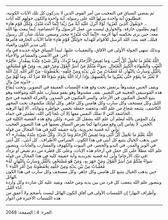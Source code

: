 ------------------------------------------------------------------------

ثم يمضي السياق في التعجيب من أمر القوم، الذين لا يدركون كل تلك الآيات
الكونية، فيطلبون آية واحدة ينزلها الله على رسوله. آية واحدة والكون حولهم
كله آيات:  
«وَيَقُولُ الَّذِينَ كَفَرُوا: لَوْلا أُنْزِلَ عَلَيْهِ آيَةٌ مِنْ رَبِّهِ! إِنَّما أَنْتَ مُنْذِرٌ، وَلِكُلِّ قَوْمٍ
هادٍ» ..  
إنهم يطلبون خارقة. والخوارق ليست من عمل الرسول ولا اختصاصه. إنما يبعث
بها الله معه، حين يرى بحكمته أنها لازمة. «إِنَّما أَنْتَ مُنْذِرٌ» محذر ومبصر.
شأنك شأن كل رسول قبلك، فقد بعث الله الرسل للأقوام للهداية «وَلِكُلِّ قَوْمٍ هادٍ»
فأما الآيات الخارقة فأمرها إلى مدبر الكون والعباد.  
وبذلك تنتهي الجولة الأولى في الآفاق، والتعقيبات عليها. ليبدأ السياق جولة
جديدة في واد آخر: في الأنفس والمشاعر والأحياء:  
«اللَّهُ يَعْلَمُ ما تَحْمِلُ كُلُّ أُنْثى، وَما تَغِيضُ الْأَرْحامُ وَما تَزْدادُ، وَكُلُّ شَيْءٍ عِنْدَهُ
بِمِقْدارٍ. عالِمُ الْغَيْبِ وَالشَّهادَةِ الْكَبِيرُ الْمُتَعالِ. سَواءٌ مِنْكُمْ مَنْ أَسَرَّ الْقَوْلَ وَمَنْ
جَهَرَ بِهِ، وَمَنْ هُوَ مُسْتَخْفٍ بِاللَّيْلِ وَسارِبٌ بِالنَّهارِ. لَهُ مُعَقِّباتٌ مِنْ بَيْنِ يَدَيْهِ وَمِنْ
خَلْفِهِ- يَحْفَظُونَهُ- مِنْ أَمْرِ اللَّهِ. إِنَّ اللَّهَ لا يُغَيِّرُ ما بِقَوْمٍ حَتَّى يُغَيِّرُوا ما
بِأَنْفُسِهِمْ، وَإِذا أَرادَ اللَّهُ بِقَوْمٍ سُوْءاً فَلا مَرَدَّ لَهُ، وَما لَهُمْ مِنْ دُونِهِ مِنْ والٍ»
..  
ويقف الحس مشدوهاً يرتعش تحت وقع هذه اللمسات العميقة في التصوير، وتحت
إيقاع هذه الموسيقى العجيبة في التعبير. يقف مشدوهاً وهو يقفو مسارب علم
الله ومواقعه وهو يتبع الحمل المكنون في الأرحام، والسر المكنون في الصدور،
والحركة الخفية في جنح الليل وكل مستخف وكل سارب وكل هامس وكل جاهر. وكل
أولئك مكشوف تحت المجهر الكاشف، يتتبعه شعاع من علم الله، وتتعقبه حفظة
تحصي خواطره ونواياه.. ألا إنها الرهبة الخاشعة التي لا تملك النفس معها
إلا أن تلجأ إلى الله، تطمئن في حماه..  
وإن المؤمن بالله ليعلم أن علم الله يشمل كل شيء. ولكن وقع هذه القضية
الكلية في الحس، لا يقاس إلى وقع مفرداتها كما يعرض السياق بعضها في هذا
التصوير العجيب.  
وأين أية قضية تجريدية، وأية حقيقة كلية في هذا المجال من قوله:  
«اللَّهُ يَعْلَمُ ما تَحْمِلُ كُلُّ أُنْثى وَما تَغِيضُ الْأَرْحامُ وَما تَزْدادُ. وَكُلُّ شَيْءٍ عِنْدَهُ
بِمِقْدارٍ» ؟  
حين يذهب الخيال يتتبع كل أنثى في هذا الكون.. المترامي الأطراف.. كل
أنثى.. كل أنثى في الوبر والمدر، في البدو والحضر، في البيوت والكهوف
والمسارب والغابات. ويتصور علم الله مطلاً على كل حمل في أرحام هذه الإناث،
وعلى كل قطرة من دم تغيض أو تزداد في تلك الأرحام! وأين أية قضية تجريدية
وأية حقيقة كلية في هذا المجال من قوله:  
«سَواءٌ مِنْكُمْ مَنْ أَسَرَّ الْقَوْلَ وَمَنْ جَهَرَ بِهِ، وَمَنْ هُوَ مُسْتَخْفٍ بِاللَّيْلِ وَسارِبٌ بِالنَّهارِ.
لَهُ مُعَقِّباتٌ مِنْ بَيْنِ يَدَيْهِ وَمِنْ خَلْفِهِ يَحْفَظُونَهُ مِنْ أَمْرِ اللَّهِ» ؟  
حين يذهب الخيال يتتبع كل هامس وكل جاهر، وكل مستخف وكل سارب في هذا الكون
الهائل.  
ويتصور علم الله يتعقب كل فرد من بين يديه ومن خلفه، ويقيد عليه كل شاردة
وكل واردة آناء الليل.  
وأطراف النهار! إن اللمسات الأولى في آفاق الكون الهائل ليست بأضخم ولا
أعمق من هذه اللمسات الأخيرة في أغوار

------------------------------------------------------------------------

الجزء: 4 ¦ الصفحة: 2048
